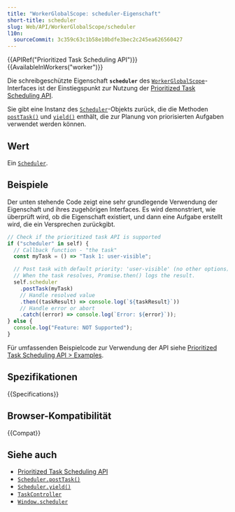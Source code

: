 ```yaml
---
title: "WorkerGlobalScope: scheduler-Eigenschaft"
short-title: scheduler
slug: Web/API/WorkerGlobalScope/scheduler
l10n:
  sourceCommit: 3c359c63c1b58e10bdfe3bec2c245ea626560427
---
```


{{APIRef("Prioritized Task Scheduling API")}}{{AvailableInWorkers("worker")}}

Die schreibgeschützte Eigenschaft **`scheduler`** des [`WorkerGlobalScope`](/de/docs/Web/API/WorkerGlobalScope)-Interfaces ist der Einstiegspunkt zur Nutzung der [Prioritized Task Scheduling API](/de/docs/Web/API/Prioritized_Task_Scheduling_API).

Sie gibt eine Instanz des [`Scheduler`](/de/docs/Web/API/Scheduler)-Objekts zurück, die die Methoden [`postTask()`](/de/docs/Web/API/Scheduler/postTask) und [`yield()`](/de/docs/Web/API/Scheduler/yield) enthält, die zur Planung von priorisierten Aufgaben verwendet werden können.

## Wert

Ein [`Scheduler`](/de/docs/Web/API/Scheduler).

## Beispiele

Der unten stehende Code zeigt eine sehr grundlegende Verwendung der Eigenschaft und ihres zugehörigen Interfaces.
Es wird demonstriert, wie überprüft wird, ob die Eigenschaft existiert, und dann eine Aufgabe erstellt wird, die ein Versprechen zurückgibt.

```js
// Check if the prioritized task API is supported
if ("scheduler" in self) {
  // Callback function - "the task"
  const myTask = () => "Task 1: user-visible";

  // Post task with default priority: 'user-visible' (no other options)
  // When the task resolves, Promise.then() logs the result.
  self.scheduler
    .postTask(myTask)
    // Handle resolved value
    .then((taskResult) => console.log(`${taskResult}`))
    // Handle error or abort
    .catch((error) => console.log(`Error: ${error}`));
} else {
  console.log("Feature: NOT Supported");
}
```

Für umfassenden Beispielcode zur Verwendung der API siehe [Prioritized Task Scheduling API > Examples](/de/docs/Web/API/Prioritized_Task_Scheduling_API#examples).

## Spezifikationen

{{Specifications}}

## Browser-Kompatibilität

{{Compat}}

## Siehe auch

- [Prioritized Task Scheduling API](/de/docs/Web/API/Prioritized_Task_Scheduling_API)
- [`Scheduler.postTask()`](/de/docs/Web/API/Scheduler/postTask)
- [`Scheduler.yield()`](/de/docs/Web/API/Scheduler/yield)
- [`TaskController`](/de/docs/Web/API/TaskController)
- [`Window.scheduler`](/de/docs/Web/API/Window/scheduler)
